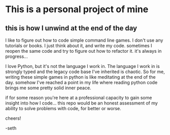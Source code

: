 # This is a personal project of mine

## this is how I unwind at the end of the day

I like to figure out how to code simple command line games. I don't use any tutorials or books. I just think about it, and write my code. sometimes I reopen the same code and try to figure out how to refactor it. it's always in progress...

I love Python, but it's not the language I work in. The language I work in is strongly typed and the legacy code base I've inherited is chaotic. So for me, writing these simple games in python is like meditating at the end of the day. somehow I've reached a point in my life where reading python code brings me some pretty solid inner peace.

if for some reason you're here at a professional capacity to gain some insight into how I code... this repo would be an honest assessment of my ability to solve problems with code, for better or worse.

cheers!

-seth